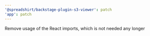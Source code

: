 ```yaml
---
'@spreadshirt/backstage-plugin-s3-viewer': patch
'app': patch
---
```


Remove usage of the React imports, which is not needed any longer
